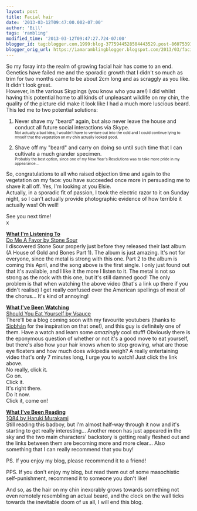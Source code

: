 ```yaml
---
layout: post
title: Facial hair
date: '2013-03-12T09:47:00.002-07:00'
author: 'Bill'
tags: 'rambling'
modified_time: '2013-03-12T09:47:27.724-07:00'
blogger_id: tag:blogger.com,1999:blog-3775944528504443529.post-8607539120182058775
blogger_orig_url: https://iamaramblingblogger.blogspot.com/2013/03/facial-hair.html
---
```


So my foray into the realm of growing facial hair has come to an end. Genetics have failed me and the sporadic growth that I didn't so much as trim for two months came to be about 2cm long and as scraggly as you like. It didn't look great.  
However, in the various Skypings (you know who you are!) I did whilst having this potential home to all kinds of unpleasant wildlife on my chin, the quality of the picture did make it look like I had a much more luscious beard. This led me to two potential solutions:  

1) Never shave my "beard" again, but also never leave the house and conduct all future social interactions via Skype.  
<span style="font-size: x-small;">Not actually a bad idea, I wouldn't have to venture out into the cold and I could continue lying to myself that the vegetation on my chin actually looked good.</span>  

2) Shave off my "beard" and carry on doing so until such time that I can cultivate a much grander specimen.  
<span style="font-size: x-small;">Probably the best option, since one of my New Year's Resolutions was to take more pride in my appearance...</span>  

So, congratulations to all who raised objection time and again to the vegetation on my face: you have succeeded once more in persuading me to shave it all off. Yes, I'm looking at you Elsie.  
Actually, in a sporadic fit of passion, I took the electric razor to it on Sunday night, so I can't actually provide photographic evidence of how terrible it actually was! Oh well!  

See you next time!  
x  

**<u>What I'm Listening To</u>**  
     [Do Me A Favor by Stone Sour](http://www.youtube.com/watch?v=OU-N6J8U6iE)  
I discovered Stone Sour properly just before they released their last album (A House of Gold and Bones Part 1). The album is just amazing. It's not for everyone, since the metal is strong with this one. Part 2 to the album is coming this April, and the song above is the first single. I only just found out that it's available, and I like it the more I listen to it. The metal is not so strong as the rock with this one, but it's still damned good! The only problem is that when watching the above video (that's a link up there if you didn't realise) I get really confused over the American spellings of most of the chorus... It's kind of annoying!  

**<u>What I've Been Watching</u>**  
     [Should You Eat Yourself by Vsauce](http://www.youtube.com/watch?v=kdrTQlClb08)  
There'll be a blog coming soon with my favourite youtubers (thanks to [Siobhán](http://shivvie.blogspot.co.uk/) for the inspiration on that one!), and this guy is definitely one of them. Have a watch and learn some _amazingly_ cool stuff! Obviously there is the eponymous question of whether or not it's a good move to eat yourself, but there's also how your hair knows when to stop growing, what are those eye floaters and how much does wikipedia weigh? A really entertaining video that's only 7 minutes long, I urge you to watch! Just click the link above.  
No really, click it.  
Go on.  
Click it.  
It's right there.  
Do it now.  
Click it, come on!  

**<u>What I've Been Reading</u>**  
     [1Q84 by Haruki Murakami](http://en.wikipedia.org/wiki/1Q84)  
Still reading this badboy, but I'm almost half-way through it now and it's starting to get really interesting... Another moon has just appeared in the sky and the two main characters' backstory is getting really fleshed out and the links between them are becoming more and more clear... Also something that I can really recommend that you buy!  

PS. If you enjoy my blog, please recommend it to a friend!  

PPS. If you don't enjoy my blog, but read them out of some masochistic self-punishment, recommend it to someone you don't like!  

And so, as the hair on my chin inexorably grows towards something not even remotely resembling an actual beard, and the clock on the wall ticks towards the inevitable doom of us all, I will end this blog.  
